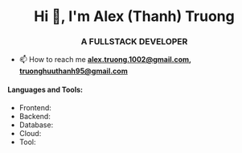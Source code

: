 <h1 align="center">Hi 👋, I'm Alex (Thanh) Truong</h1>
<h3 align="center">A FULLSTACK DEVELOPER</h3>

- 📫 How to reach me **alex.truong.1002@gmail.com, truonghuuthanh95@gmail.com**

<h4 align="left">Languages and Tools:</h4>

- Frontend: 
- Backend: 
- Database: 
- Cloud: 
- Tool:
